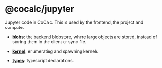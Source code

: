 # @cocalc/jupyter

Jupyter code in CoCalc. This is used by the frontend, the project and compute.

- **[blobs](./blobs)**: the backend blobstore, where large objects are stored, instead of storing them in the client or sync file.

- **[kernel](./kernel)**: enumerating and spawning kernels

- **[types](./types)**: typescript declarations.
